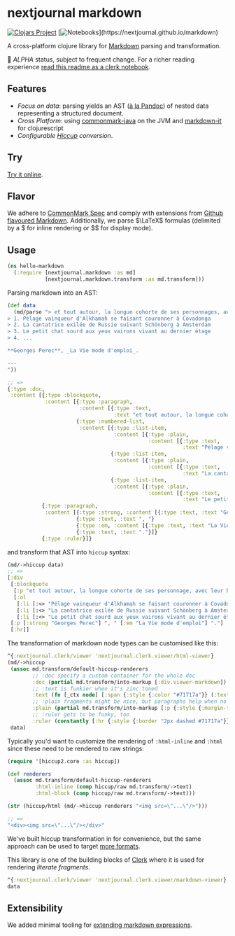 # nextjournal markdown

[![Clojars Project](https://img.shields.io/clojars/v/io.github.nextjournal/markdown.svg)](https://clojars.org/io.github.nextjournal/markdown) [![Notebooks](https://img.shields.io/static/v1?label=clerk&message=notebooks&color=rgb(155,187,157))](https://nextjournal.github.io/markdown)

A cross-platform clojure library for [Markdown](https://en.wikipedia.org/wiki/Markdown) parsing and transformation.

🚧 _ALPHA_ status, subject to frequent change. For a richer reading experience [read this readme as a clerk notebook](https://nextjournal.github.io/markdown/README).

## Features

* _Focus on data_: parsing yields an AST ([à la Pandoc](https://nextjournal.github.io/markdown/notebooks/pandoc)) of nested data representing a structured document.
* _Cross Platform_: using [commonmark-java](https://github.com/commonmark/commonmark-java) on the JVM and [markdown-it](https://github.com/markdown-it/markdown-it) for clojurescript
* _Configurable [Hiccup](https://github.com/weavejester/hiccup) conversion_.

## Try

[Try it online](https://nextjournal.github.io/markdown/notebooks/try).

## Flavor

We adhere to [CommonMark Spec](https://spec.commonmark.org/0.30/) and comply with extensions from [Github flavoured Markdown](https://github.github.com/gfm). Additionally, we parse $\LaTeX$ formulas (delimited by a $ for inline rendering or $$ for display mode).

## Usage

```clojure
(ns hello-markdown
  (:require [nextjournal.markdown :as md]
            [nextjournal.markdown.transform :as md.transform]))
```

Parsing markdown into an AST:

```clojure
(def data
  (md/parse "> et tout autour, la longue cohorte de ses personnages, avec leur histoire, leur passé, leurs légendes:
> 1. Pélage vainqueur d'Alkhamah se faisant couronner à Covadonga
> 2. La cantatrice exilée de Russie suivant Schönberg à Amsterdam
> 3. Le petit chat sourd aux yeux vairons vivant au dernier étage
> 4. ...

**Georges Perec**, _La Vie mode d'emploi_.

---
"))

;; =>
{:type :doc,
 :content [{:type :blockquote,
            :content [{:type :paragraph,
                       :content [{:type :text,
                                  :text "et tout autour, la longue cohorte de ses personnage, avec leur histoire, leur passé, leurs légendes:"}]}
                      {:type :numbered-list,
                       :content [{:type :list-item,
                                  :content [{:type :plain,
                                             :content [{:type :text,
                                                        :text "Pélage vainqueur d'Alkhamah se faisant couronner à Covadonga"}]}]}
                                 {:type :list-item,
                                  :content [{:type :plain,
                                             :content [{:type :text,
                                                        :text "La cantatrice exilée de Russie suivant Schönberg à Amsterdam"}]}]}
                                 {:type :list-item,
                                  :content [{:type :plain,
                                             :content [{:type :text,
                                                        :text "Le petit chat sourd aux yeux vairons vivant au dernier étage"}]}]}]}]}
           {:type :paragraph,
            :content [{:type :strong, :content [{:type :text, :text "Georges Perec"}]}
                      {:type :text, :text ", "}
                      {:type :em, :content [{:type :text, :text "La Vie mode d'emploi"}]}
                      {:type :text, :text "."}]}
           {:type :ruler}]}
```

and transform that AST into `hiccup` syntax:

```clojure
(md/->hiccup data)
;; =>
[:div
 [:blockquote
  [:p "et tout autour, la longue cohorte de ses personnage, avec leur histoire, leur passé, leurs légendes:"]
  [:ol
   [:li [:<> "Pélage vainqueur d'Alkhamah se faisant couronner à Covadonga"]]
   [:li [:<> "La cantatrice exilée de Russie suivant Schönberg à Amsterdam"]]
   [:li [:<> "Le petit chat sourd aux yeux vairons vivant au dernier étage"]]]]
 [:p [:strong "Georges Perec"] ", " [:em "La Vie mode d'emploi"] "."]
 [:hr]]
```

The transformation of markdown node types can be customised like this:

```clojure
^{:nextjournal.clerk/viewer 'nextjournal.clerk.viewer/html-viewer}
(md/->hiccup
 (assoc md.transform/default-hiccup-renderers
        ;; :doc specify a custom container for the whole doc
        :doc (partial md.transform/into-markup [:div.viewer-markdown])
        ;; :text is funkier when it's zinc toned
        :text (fn [_ctx node] [:span {:style {:color "#71717a"}} (:text node)])
        ;; :plain fragments might be nice, but paragraphs help when no reagent is at hand
        :plain (partial md.transform/into-markup [:p {:style {:margin-top "-1.2rem"}}])
        ;; :ruler gets to be funky, too
        :ruler (constantly [:hr {:style {:border "2px dashed #71717a"}}]))
 data)
```

Typically you'd want to customize the rendering of `:html-inline` and `:html` since these need to be rendered to raw strings:

``` clojure
(require '[hiccup2.core :as hiccup])

(def renderers
  (assoc md.transform/default-hiccup-renderers
         :html-inline (comp hiccup/raw md.transform/->text)
         :html-block (comp hiccup/raw md.transform/->text)))

(str (hiccup/html (md/->hiccup renderers "<img src=\"...\"/>")))

;; =>
"<div><img src=\"...\"/></div>"
```

We've built hiccup transformation in for convenience, but the same approach can be used to target [more formats](https://nextjournal.github.io/markdown/notebooks/pandoc).

This library is one of the building blocks of [Clerk](https://github.com/nextjournal/clerk) where it is used for rendering _literate fragments_.

```clojure
^{:nextjournal.clerk/viewer 'nextjournal.clerk.viewer/markdown-viewer}
data
```

## Extensibility

We added minimal tooling for [extending markdown expressions](https://nextjournal.github.io/markdown/notebooks/parsing_extensibility).
